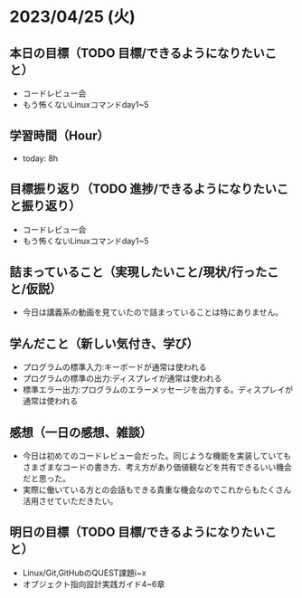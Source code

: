 # 2023/04/25 (火)

## 本日の目標（TODO 目標/できるようになりたいこと）

- コードレビュー会
- もう怖くないLinuxコマンドday1~5

## 学習時間（Hour）

- today: 8h

## 目標振り返り（TODO 進捗/できるようになりたいこと振り返り）

- コードレビュー会
- もう怖くないLinuxコマンドday1~5

## 詰まっていること（実現したいこと/現状/行ったこと/仮説）

- 今日は講義系の動画を見ていたので詰まっていることは特にありません。

## 学んだこと（新しい気付き、学び）
- プログラムの標準入力:キーボードが通常は使われる
- プログラムの標準の出力:ディスプレイが通常は使われる
- 標準エラー出力:プログラムのエラーメッセージを出力する。ディスプレイが通常は使われる

## 感想（一日の感想、雑談）

- 今日は初めてのコードレビュー会だった。同じような機能を実装していてもさまざまなコードの書き方、考え方があり価値観などを共有できるいい機会だと思った。
- 実際に働いている方との会話もできる貴重な機会なのでこれからもたくさん活用させていただきたい。

## 明日の目標（TODO 目標/できるようになりたいこと）
- Linux/Git,GitHubのQUEST課題ⅰ~ⅹ
- オブジェクト指向設計実践ガイド4~6章